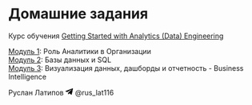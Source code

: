 # Домашние задания 

Курс обучения [Getting Started with Analytics (Data) Engineering](https://datalearn.ru/kurs-po-getting-start-with-data-engineering)

[Модуль 1](https://github.com/RuslanLat/DE-101/blob/main/Module01/README.md): Роль Аналитики в Организации \
[Модуль 2](https://github.com/RuslanLat/DE-101/blob/main/Module02/README.md): Базы данных и SQL \
[Модуль 3](https://github.com/RuslanLat/DE-101/blob/main/Module03/README.md): Визуализация данных, дашборды и отчетность - Business Intelligence

Руслан Латипов <img src="https://github.com/RuslanLat/DE-101/blob/main/Module01/images/telegram_icon.png" width="15"> @rus_lat116